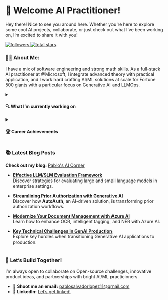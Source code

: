 # 👋 **Welcome AI Practitioner!**

Hey there! Nice to see you around here. Whether you're here to explore some cool AI projects, collaborate, or just check out what I’ve been working on, I’m excited to share it with you!

<p align="left">
  <!-- Followers Badge -->
  <a href="https://github.com/pablosalvador10?tab=followers">
    <img alt="followers" title="Follow me on GitHub" src="https://img.shields.io/github/followers/pablosalvador10?color=236ad3&label=Follow&style=for-the-badge"/>
  </a>
  <!-- Stars Badge -->
  <a href="https://github.com/pablosalvador10?tab=repositories&sort=stargazers">
    <img alt="total stars" title="Total stars on GitHub" src="https://img.shields.io/github/stars/pablosalvador10?color=55960c&style=for-the-badge"/>
  </a>
</p>



### 👨‍💻 **About Me:**  
I have a mix of software engineering and strong math skills. As a full-stack AI practitioner at @Microsoft, I integrate advanced theory with practical application, and I work hard crafting AI/ML solutions at scale for Fortune 500 giants with a particular focus on Generative AI and LLMOps.

<details>
  <summary><h4>🔍 What I’m currently working on</h4></summary>
  
  - **Complex Agent-Human Interaction:** Diving deep into the intricate dynamics of how automated agents and humans interact, aiming to enhance the synergy between users and AI-driven systems for optimized outcomes.
  - **Multi-Agent Architectures:** Designing and implementing multi-agent architectures to solve real-world problems, focusing on the integration and coordination of various agents. These architectures are being tailored for practical application in industries and are being integrated into the market alongside small language models (SLMs) for domain-specific knowledge.
  - **Reinforcement Learning Techniques:** Actively exploring and mastering various reinforcement learning strategies, particularly through DPO, focusing on fine-tuning SLMs that can adapt and excel in a myriad of environments and domain-specific scenarios.
  - **Large Language Models (LLM) Evaluation:** Engaged in the systematic evaluation of Large Language Models, understanding their strengths, limitations, and potential, with particular emphasis on real-world applications and implications.
  - **Latent Diffusion Algorithms:** Delving into the intricacies of latent diffusion algorithms, studying their efficiency, scalability, and performance, with an eye toward harnessing these powerful tools for robust and reliable AI solutions.
</details>

<details>
  <summary><h4>🏆 Career Achievements</h4></summary>
  - **HLS Ignited Accelerator** — Founded & led program delivering **8 GenAI solutions** (doc ingestion, clinical-trial matching, RCM optimization), touching **M+ patients/members**.  
  - **AutoAuth Multi-Agent Framework Prior Auth** — **TAT ↓ 70 %**, accuracy ↑ 4 %.  
  - **RTAgent** — Sub-600 ms streaming voice Agentic AI.
  - Adjunct instructor, **Northwestern MSAI**—teaching Agentic RAG & LLMOps.
  - Established and led an MLOps practice, deploying both real-time and batch ML solutions globally at [Concentrix](https://fortune.com/company/concentrix/fortune500/) consulting services.
  - Principal author and designer of the MLOps accelerator framework at [Levi's & Co Tech](https://www.fortune.com/company/levi-strauss/fortune500/).
  - Co-authored, developed, and engineered a set of Python SDKs at Levi's & Co Tech, simplifying ML model integration into software for large DS organizations.
  - Designed a state-of-the-art product classification and embedding generation system using advanced Computer Vision algorithms.
  - Led multiple algorithms to production-grade ML systems within Fortune 500 enterprises during my consulting stage at Concentrix, from concept to deployment.
</details>

### 📚 Latest Blog Posts 

**Check out my blog:** [Pablo's AI Corner](https://pabloaicorner.hashnode.dev/)

- [**Effective LLM/SLM Evaluation Framework**](https://pabloaicorner.hashnode.dev/building-an-effective-enterprise-llmslm-evaluation-framework-key-strategies-and-tools)  
  Discover strategies for evaluating large and small language models in enterprise settings.

- [**Streamlining Prior Authorization with Generative AI**](https://pabloaicorner.hashnode.dev/streamlining-prior-authorization-with-generative-ai)  
  Discover how **AutoAuth**, an AI-driven solution, is transforming prior authorization workflows. 

- [**Modernize Your Document Management with Azure AI**](https://pabloaicorner.hashnode.dev/modernize-your-document-management-with-azure-ai-and-generative-ai-advance-ocr-intelligent-tagging-and-ner)  
  Learn how to enhance OCR, intelligent tagging, and NER with Azure AI.
  
- [**Key Technical Challenges in GenAI Production**](https://pabloaicorner.hashnode.dev/key-technical-challenges-while-transitioning-genai-applications-to-production)  
  Explore key hurdles when transitioning Generative AI applications to production.
  

# 

### 🚀 **Let’s Build Together!**

I’m always open to collaborate on Open-source challenges, innovative product ideas, and partnerships with bright AI/ML practicioners.

- 💌 **Shoot me an email:** [pablosalvadorlopez11@gmail.com](mailto:pablosalvadorlopez11@gmail.com)
- 🔗 **LinkedIn:** [Let’s get linked!](https://www.linkedin.com/in/pablosalvadorlopez/?locale=en_US)

